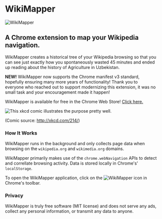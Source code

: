 # WikiMapper
![WikiMapper](https://github.com/ptmccarthy/wikimapper/blob/master/src/resources/wikimapper-banner-small.png)

## A Chrome extension to map your Wikipedia navigation.

WikiMapper creates a historical tree of your Wikipedia browsing so that you can see just exactly how you spontaneously wasted 45 minutes and ended up reading about the history of Agriculture in Uzbekistan.

**NEW!** WikiMapper now supports the Chrome manifest v3 standard, hopefully ensuring many more years of functionality! Thank you to everyone who reached out to support modernizing this extension, it was no small task and your encouragement made it happen!

WikiMapper is available for free in the Chrome Web Store! [Click here.](https://chrome.google.com/webstore/detail/wikimapper/feiheebgoilmbkaddngcoocjbogfchlb?hl=en&gl=US)

![This xkcd comic illustrates the purpose pretty well.](http://imgs.xkcd.com/comics/the_problem_with_wikipedia.png)

(Comic source: http://xkcd.com/214/)

### How It Works

WikiMapper runs in the background and only collects page data when browsing on the `wikipedia.org` and `wikimedia.org` domains.

WikiMapper primarily makes use of the `chrome.webNavigation` APIs to detect and correllate browsing activity. Data is stored locally in Chrome's' `localStorage`.

To open the WikiMapper application, click on the ![WikiMapper](https://github.com/ptmccarthy/wikimapper/blob/master/src/resources/wikimapper-16.png) icon in Chrome's toolbar.

### Privacy

WikiMapper is truly free software (MIT license) and does not serve any ads, collect any personal information, or transmit any data to anyone.
